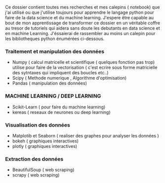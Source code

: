 
Ce dossier contient toutes mes recherches et mes calepins ( notebook) que j'ai utilisé ou que j'utilise toujours pour apprendre le langage python pour faire de la data science et du machine learning. J'espere être capable au bout de mon apprentissage de transformer ce dossier en un véritable coffre au tresor de tutoriels qui aidera sans doute les debutants en data science et en machine Learning. J'éssaierai de rassembler au moins un calepin pour les bibliotheques python énumérées ci-dessous.

### Traitement et manipulation des données
* Numpy ( calcul matricelle et scientifique ( quelques fonction pas trop) utilise pour faire de la vectorisation ( c'est ecrire sous forme matricielle des sytntaxes qui impliquent des boucles etc..)
* Scipy ( Methode numerique , Algorithme d'optimisation)
* Pandas ( manipulation des données)

### MACHINE LEARNING / DEEP LEARNING
* Scikit-Learn ( pour faire du machine learning)
* kereas ( reseaux de neurones ou deep learning)

### Visualisation des données
* Matplotib et Seaborn ( realiser des graphes pour analyser les données )
* bokeh ( graphiques interactives)
* plotly ( graphiques interactives)

### Extraction des données
* BeautifulSoup ( web scraping)
* scrapy ( web scraping)
